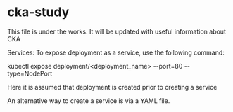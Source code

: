 # cka-study
This file is under the works. It will be updated with useful information about CKA

Services:
To expose deployment as a service, use the following command:

kubectl expose deployment/<deployment_name> --port=80 --type=NodePort

Here it is assumed that deployment is created prior to creating a service

An alternative way to create a service is via a YAML file.   
